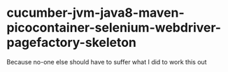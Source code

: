 # cucumber-jvm-java8-maven-picocontainer-selenium-webdriver-pagefactory-skeleton
Because no-one else should have to suffer what I did to work this out
